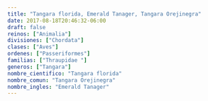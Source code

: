 ```yaml
---
title: "Tangara florida, Emerald Tanager, Tangara Orejinegra"
date: 2017-08-18T20:46:32-06:00
draft: false
reinos: ["Animalia"]
divisiones: ["Chordata"]
clases: ["Aves"]
ordenes: ["Passeriformes"]
familias: ["Thraupidae "]
generos: ["Tangara"]
nombre_cientifico: "Tangara florida"
nombre_comun: "Tangara Orejinegra"
nombre_ingles: "Emerald Tanager"
---
```

